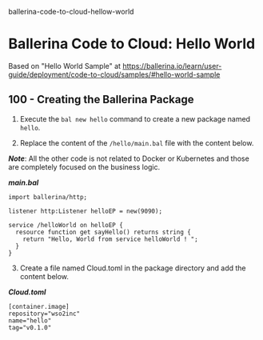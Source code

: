 ballerina-code-to-cloud-hellow-world
# Ballerina Code to Cloud: Hello World

Based on "Hello World Sample" at https://ballerina.io/learn/user-guide/deployment/code-to-cloud/samples/#hello-world-sample

## 100 - Creating the Ballerina Package

1. Execute the ```bal new hello``` command to create a new package named ```hello```.

2. Replace the content of the ```/hello/main.bal``` file with the content below.

***Note***: All the other code is not related to Docker or Kubernetes and those are completely focused on the business logic.

***main.bal***
```
import ballerina/http;

listener http:Listener helloEP = new(9090);

service /helloWorld on helloEP {
  resource function get sayHello() returns string {   
    return "Hello, World from service helloWorld ! ";   
  }
}
```

3. Create a file named Cloud.toml in the package directory and add the content below.

***Cloud.toml***
```
[container.image]
repository="wso2inc"
name="hello"
tag="v0.1.0"
```


